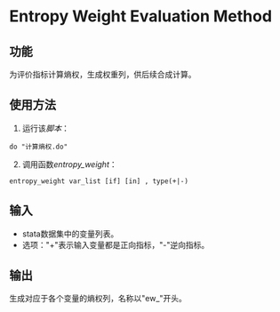# Entropy Weight Evaluation Method

## 功能
为评价指标计算熵权，生成权重列，供后续合成计算。

## 使用方法
1. 运行该*脚本*：
```
do "计算熵权.do"
```

2. 调用函数*entropy_weight*：
```
entropy_weight var_list [if] [in] , type(+|-)
```

## 输入
- stata数据集中的变量列表。
- 选项："+"表示输入变量都是正向指标，"-"逆向指标。

## 输出
生成对应于各个变量的熵权列，名称以"ew_"开头。
